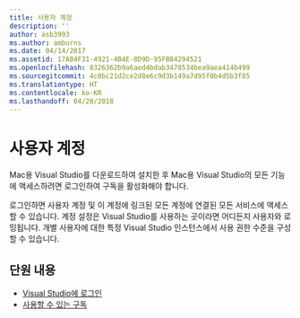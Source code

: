 ```yaml
---
title: 사용자 계정
description: ''
author: asb3993
ms.author: amburns
ms.date: 04/14/2017
ms.assetid: 17AB4F31-4921-4B4E-8D9D-95FB84294521
ms.openlocfilehash: 8326362b9a6aed4bdab3478534bea9aea414b499
ms.sourcegitcommit: 4c0bc21d2ce2d8e6c9d3b149a7d95f0b4d5b3f85
ms.translationtype: HT
ms.contentlocale: ko-KR
ms.lasthandoff: 04/20/2018
---
```

# <a name="user-accounts"></a>사용자 계정

Mac용 Visual Studio를 다운로드하여 설치한 후 Mac용 Visual Studio의 모든 기능에 액세스하려면 로그인하여 구독을 활성화해야 합니다.

로그인하면 사용자 계정 및 이 계정에 링크된 모든 계정에 연결된 모든 서비스에 액세스할 수 있습니다. 계정 설정은 Visual Studio를 사용하는 곳이라면 어디든지 사용자와 로밍됩니다. 개별 사용자에 대한 특정 Visual Studio 인스턴스에서 사용 권한 수준을 구성할 수 있습니다.

## <a name="in-this-section"></a>단원 내용

* [Visual Studio에 로그인](signing-in.md)
* [사용할 수 있는 구독](activation.md)